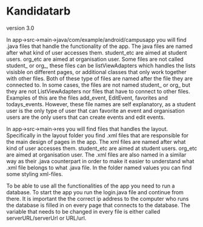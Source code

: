 # Kandidatarb
version 3.0

In app->src->main->java/com/example/android/campusapp you will find .java files that handle the functionality of the app. The java files are named after what kind of user accesses them. student_etc are aimed at student users. org_etc are aimed at organisation user. Some files are not called student_ or org_, these files can be listViewAdapters which handles the lists visisble on different pages, or additional classes that only work together with other files. Both of these type of files are named after the file they are connected to. In some cases, the files are not named student_ or org_ but they are not ListViewAdapters nor files that have to connect to other files. Examples of this are the files add_event, EditEvent, favorites and todays_events. However, these file names are self explanatory, as a student user is the only type of user that can favorite an event and organisation users are the only users that can create events and edit events. 

In app->src->main->res you will find files that handles the layout. Specifically in the layout folder you find .xml files that are responsible for the main design of pages in the app. The xml files are named after what kind of user accesses them. student_etc are aimed at student users. org_etc are aimed at organisation user. The .xml files are also named in a similar way as their .java counterpart in order to make it easier to understand what .xml file belongs to what .java file. In the folder named values you can find some styling xml-files.

To be able to use all the functionalities of the app you need to run a database. To start the app you run the login.java file and continue from there. It is important the the correct ip address to the computer who runs the database is filled in on every page that connects to the database. The variable that needs to be changed in every file is either called serverURL/serverUrl or URL/url. 